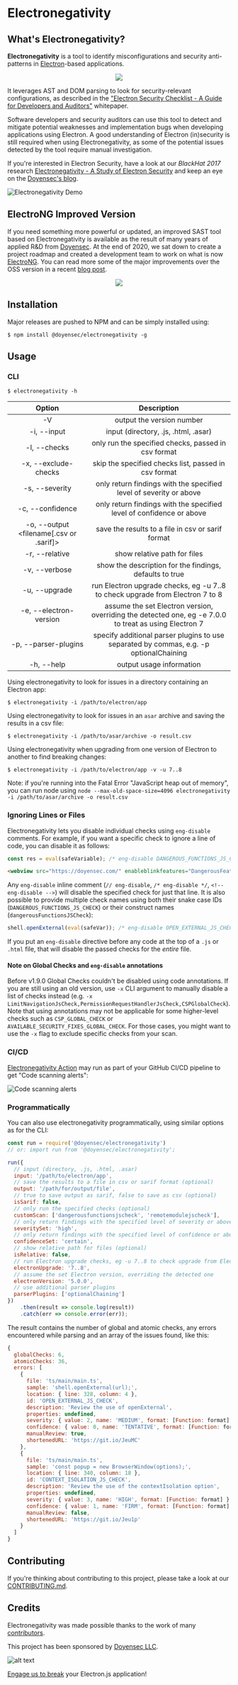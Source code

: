# Electronegativity

## What's Electronegativity?

**Electronegativity** is a tool to identify misconfigurations and security anti-patterns in [Electron](https://electronjs.org/)-based applications.
<p align="center">
	<img src="https://github.com/doyensec/electronegativity/raw/master/docs/resources/img/electronegalogo.png">
</p>

It leverages AST and DOM parsing to look for security-relevant configurations, as described in the ["Electron Security Checklist - A Guide for Developers and Auditors"](https://doyensec.com/resources/us-17-Carettoni-Electronegativity-A-Study-Of-Electron-Security-wp.pdf) whitepaper.

Software developers and security auditors can use this tool to detect and mitigate potential weaknesses and implementation bugs when developing applications using Electron. A good understanding of Electron (in)security is still required when using Electronegativity, as some of the potential issues detected by the tool require manual investigation.

If you're interested in Electron Security, have a look at our *BlackHat 2017* research [Electronegativity - A Study of Electron Security](https://doyensec.com/resources/us-17-Carettoni-Electronegativity-A-Study-Of-Electron-Security.pdf) and keep an eye on the [Doyensec's blog](http://blog.doyensec.com).

![Electronegativity Demo](https://github.com/doyensec/electronegativity/raw/master/docs/resources/img/electrodemo.gif "Electronegativity Demo")


## ElectroNG Improved Version
If you need something more powerful or updated, an improved SAST tool based on Electronegativity is available as the result of many years of applied R&D from [Doyensec](https://doyensec.com/). At the end of 2020, we sat down to create a project roadmap and created a development team to work on what is now [ElectroNG](https://get-electrong.com). You can read more some of the major improvements over the OSS version in a recent [blog post](https://blog.doyensec.com/2022/09/06/electrong-launch.html). 

<p align="center">
  <img src="https://get-electrong.com/img/lead.png">
</p>

## Installation

Major releases are pushed to NPM and can be simply installed using:

```
$ npm install @doyensec/electronegativity -g
```

## Usage

### CLI

```
$ electronegativity -h
```

|    Option    |                 Description                       |
|:------------:|:-------------------------------------------------:|
| -V           | output the version number                         |
| -i, --input  | input (directory, .js, .html, .asar)               |
| -l, --checks | only run the specified checks, passed in csv format |
| -x, --exclude-checks <excludedCheckNames> | skip the specified checks list, passed in csv format |
| -s, --severity | only return findings with the specified level of severity or above |
| -c, --confidence | only return findings with the specified level of confidence or above |
| -o, --output <filename[.csv or .sarif]> | save the results to a file in csv or sarif format |
| -r, --relative | show relative path for files |
| -v, --verbose <bool> | show the description for the findings, defaults to true |
| -u, --upgrade <current version..target version> | run Electron upgrade checks, eg -u 7..8 to check upgrade from Electron 7 to 8 |
| -e, --electron-version <version> | assume the set Electron version, overriding the detected one, eg -e 7.0.0 to treat as using Electron 7 |
| -p, --parser-plugins <plugins> | specify additional parser plugins to use separated by commas, e.g. -p optionalChaining |
| -h, --help   | output usage information                          |


Using electronegativity to look for issues in a directory containing an Electron app:
```
$ electronegativity -i /path/to/electron/app
```

Using electronegativity to look for issues in an `asar` archive and saving the results in a csv file:
```
$ electronegativity -i /path/to/asar/archive -o result.csv
```

Using electronegativity when upgrading from one version of Electron to another to find breaking changes:
```
$ electronegativity -i /path/to/electron/app -v -u 7..8
```

Note: if you're running into the Fatal Error "JavaScript heap out of memory", you can run node using ```node --max-old-space-size=4096 electronegativity -i /path/to/asar/archive -o result.csv```

### Ignoring Lines or Files

Electronegativity lets you disable individual checks using `eng-disable` comments. For example, if you want a specific check to ignore a line of code, you can disable it as follows:

```js
const res = eval(safeVariable); /* eng-disable DANGEROUS_FUNCTIONS_JS_CHECK */
```

```html
<webview src="https://doyensec.com/" enableblinkfeatures="DangerousFeature"></webview> <!-- eng-disable BLINK_FEATURES_HTML_CHECK -->
```

Any `eng-disable` inline comment (`// eng-disable`, `/* eng-disable */`, `<!-- eng-disable -->`) will disable the specified check for just that line. It is also possible to provide multiple check names using both their snake case IDs (`DANGEROUS_FUNCTIONS_JS_CHECK`) or their construct names (`dangerousFunctionsJSCheck`):

```js
shell.openExternal(eval(safeVar)); /* eng-disable OPEN_EXTERNAL_JS_CHECK DANGEROUS_FUNCTIONS_JS_CHECK */
```

If you put an `eng-disable` directive before any code at the top of a `.js` or `.html` file, that will disable the passed checks for the *entire* file.
#### Note on Global Checks and `eng-disable` annotations
Before v1.9.0 Global Checks couldn't be disabled using code annotations. If you are still using an old version, use `-x` CLI argument to manually disable a list of checks instead (e.g. `-x LimitNavigationJsCheck,PermissionRequestHandlerJsCheck,CSPGlobalCheck`).
Note that using annotations may not be applicable for some higher-level checks such as `CSP_GLOBAL_CHECK` or `AVAILABLE_SECURITY_FIXES_GLOBAL_CHECK`. For those cases, you might want to use the `-x` flag to exclude specific checks from your scan.

### CI/CD

[Electronegativity Action](https://github.com/marketplace/actions/electronegativity) may run as part of your GitHub CI/CD pipeline to get "Code scanning alerts":

![Code scanning alerts](https://github.com/doyensec/electronegativity/raw/master/docs/resources/img/codescanningalerts.png "Code scanning alerts")

### Programmatically

You can also use electronegativity programmatically, using similar options as for the CLI:

```js
const run = require('@doyensec/electronegativity')
// or: import run from '@doyensec/electronegativity';

run({
  // input (directory, .js, .html, .asar)
  input: '/path/to/electron/app',
  // save the results to a file in csv or sarif format (optional)
  output: '/path/for/output/file',
  // true to save output as sarif, false to save as csv (optional)
  isSarif: false,
  // only run the specified checks (optional)
  customScan: ['dangerousfunctionsjscheck', 'remotemodulejscheck'],
  // only return findings with the specified level of severity or above (optional)
  severitySet: 'high',
  // only return findings with the specified level of confidence or above (optional)
  confidenceSet: 'certain',
  // show relative path for files (optional)
  isRelative: false,
  // run Electron upgrade checks, eg -u 7..8 to check upgrade from Electron 7 to 8 (optional)
  electronUpgrade: '7..8',
  // assume the set Electron version, overriding the detected one
  electronVersion: '5.0.0',
  // use additional parser plugins
  parserPlugins: ['optionalChaining']
})
    .then(result => console.log(result))
    .catch(err => console.error(err));
```

The result contains the number of global and atomic checks, any errors encountered while parsing and an array of the issues found, like this:

```js
{
  globalChecks: 6,
  atomicChecks: 36,
  errors: [
    {
      file: 'ts/main/main.ts',
      sample: 'shell.openExternal(url);',
      location: { line: 328, column: 4 },
      id: 'OPEN_EXTERNAL_JS_CHECK',
      description: 'Review the use of openExternal',
      properties: undefined,
      severity: { value: 2, name: 'MEDIUM', format: [Function: format] },
      confidence: { value: 0, name: 'TENTATIVE', format: [Function: format] },
      manualReview: true,
      shortenedURL: 'https://git.io/JeuMC'
    },
    {
      file: 'ts/main/main.ts',
      sample: 'const popup = new BrowserWindow(options);',
      location: { line: 340, column: 18 },
      id: 'CONTEXT_ISOLATION_JS_CHECK',
      description: 'Review the use of the contextIsolation option',
      properties: undefined,
      severity: { value: 3, name: 'HIGH', format: [Function: format] },
      confidence: { value: 1, name: 'FIRM', format: [Function: format] },
      manualReview: false,
      shortenedURL: 'https://git.io/Jeu1p'
    }
  ]
}
```

## Contributing

If you're thinking about contributing to this project, please take a look at our [CONTRIBUTING.md](https://github.com/doyensec/electronegativity/blob/master/CONTRIBUTING.md).

## Credits

Electronegativity was made possible thanks to the work of many [contributors](https://github.com/doyensec/electronegativity/graphs/contributors).

This project has been sponsored by [Doyensec LLC](https://www.doyensec.com). 

![alt text](https://doyensec.com/images/logo.svg "Doyensec Logo")

[Engage us to break](https://doyensec.com/auditing.html) your Electron.js application!

